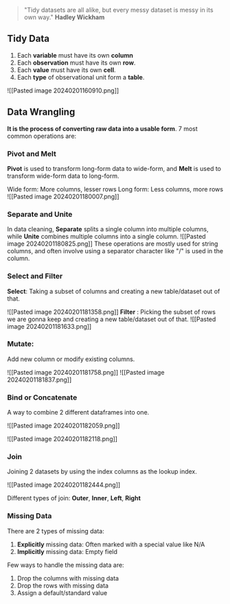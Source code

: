 > "Tidy datasets are all alike, but every messy dataset is messy in its own way."
> **Hadley Wickham**


## Tidy Data

1. Each **variable** must have its own **column**
2. Each **observation** must have its own **row**.
3. Each **value** must have its own **cell**.
4. Each **type** of observational unit form a **table**.

 ![[Pasted image 20240201160910.png]]

## Data Wrangling

**It is the process of converting raw data into a usable form**. 
7 most common operations are: 

### Pivot and Melt

**Pivot** is used to transform long-form data to wide-form, and **Melt** is used to transform wide-form data to long-form.

Wide form: More columns, lesser rows
Long form: Less columns, more rows
![[Pasted image 20240201180007.png]]
### Separate and Unite

In data cleaning, **Separate** splits a single column into multiple columns, while **Unite** combines multiple columns into a single column.
![[Pasted image 20240201180825.png]]
These operations are mostly used for string columns, and often involve using a separator character like "/" is used in the column.

### Select and Filter

**Select**: Taking a subset of columns and creating a new table/dataset out of that.


![[Pasted image 20240201181358.png]]
**Filter** : Picking the subset of rows we are gonna keep and creating a new table/dataset out of that.
![[Pasted image 20240201181633.png]]

### Mutate:

Add new column or modify existing columns.

![[Pasted image 20240201181758.png]]
![[Pasted image 20240201181837.png]]

### Bind or Concatenate

A way to combine 2 different dataframes into one.

![[Pasted image 20240201182059.png]]

![[Pasted image 20240201182118.png]]

### Join

Joining 2 datasets by using the index columns as the lookup index. 

![[Pasted image 20240201182444.png]]

Different types of join: **Outer**, **Inner**, **Left**, **Right**

### Missing Data

There are 2 types of missing data: 

1. **Explicitly** missing data: Often marked with a special value like N/A
2. **Implicitly** missing data: Empty field

Few ways to handle the missing data are:
1. Drop the columns with missing data
2. Drop the rows with missing data
3. Assign a default/standard value







